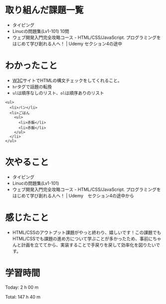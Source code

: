 # 取り組んだ課題一覧
- タイピング
- Linucの問題集(Lv1-101) 10問
- ウェブ開発入門完全攻略コース - HTML/CSS/JavaScript. プログラミングをはじめて学び創れる人へ！ | Udemy セクション4の途中

# わかったこと
- [W3C](https://validator.w3.org/)サイトでHTMLの構文チェックをしてくれること。
- `hr`タグで話題の転換
- `ul`は順序なしのリスト、`ol`は順序ありのリスト
```
<ul>
  <li>パン</li>
  <li>ごはん
    <ul>
      <li>赤飯</li>
      <li>赤飯</li>
    </ul>
  </li>
</ul>
```

# 次やること
- タイピング
- Linucの問題集(Lv1-101)
- ウェブ開発入門完全攻略コース - HTML/CSS/JavaScript. プログラミングをはじめて学び創れる人へ！ | Udemy　セクション4の途中から

# 感じたこと
- HTML/CSSのアウトプット課題がやっと終わり、嬉しいです！この課題でもHTML/CSSでも課題の進め方について学ぶことが多かったため、事前にちゃんと計画を立ててから、実装することで手戻りを戻して効率化を図りたいです。

# 学習時間
Today: 2 h 00 m

Total: 147 h 40 m


